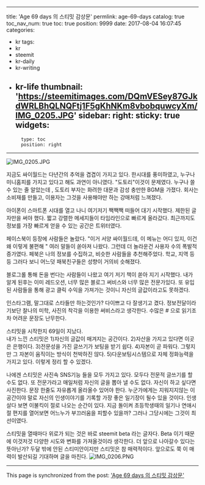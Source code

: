 
---
title: 'Age 69 days 의 스티밋 감상문'
permlink: age-69-days
catalog: true
toc_nav_num: true
toc: true
position: 9999
date: 2017-08-04 16:07:45
categories:
- kr
tags:
- kr
- steemit
- kr-daily
- kr-writing
- kr-life
thumbnail: 'https://steemitimages.com/DQmVESey87GJkdWRLBhQLNQFtj1F5gKhNKm8vbobquwcyXm/IMG_0205.JPG'
sidebar:
    right:
        sticky: true
widgets:
    -
        type: toc
        position: right
---


![IMG_0205.JPG](https://steemitimages.com/DQmVESey87GJkdWRLBhQLNQFtj1F5gKhNKm8vbobquwcyXm/IMG_0205.JPG)

지금도 싸이월드는 다년간의 추억을 겹겹이 가지고 있다. 한시대를 풍미하였고, 누구나 미니홈피를 가지고 있다고 해도 과연이 아니였다.  "도토리"이것이 문제였다. 누구나 쓸수 있는 줄 알았는데 , 도토리 부자는 화려한 대문과 감성 충만한 BGM을 가졌다.  회사는 소비재를 만들고, 이용자는 그것을 사용해야만 하는  강매처럼 느껴졌다. 

아이폰이 스마트폰 시대를 열고 나니 여기저기 짹짹짹 떠들어 대기 시작했다. 제한된 글자만을 써야 했다. 짧고 강렬한 메세지들이 타임라인으로 빠르게 올라갔다.  최근까지도 정보를 가장 빠르게 얻을 수 있는 공간은 트위터였다. 

페이스북이 등장에 사람들은 놀랐다. "이거 서양 싸이월드데, 이 메뉴는 어디 있지, 이건 왜 이렇게 불편해 " 여러 말들이 쏟아져 나왔다. 그런데 더 놀라운건 사용자 수의 폭발적 증가였다.   페북은 나의 정보를 수집하고, 비슷한 사람들을 추천해주었다. 학교, 지역 등등 그러다 보니 어느덧 패북친구들은 성향이 거의비 슷해졌다. 

블로그롤 통해 돈을 번다는 사람들이 나왔고 여기 저기 책이 쏟아 지기 시작했다. 내가 알게 된후는 이미 레드오션, 너무 많은 블로그 써비스와 너무 많은 전문가있다. 또  유입된 사람들을 통해 광고 클릭 수익을 가져가는 것이니 자신의 글값이라고도 못하겠다. 

인스타그램, 말그대로 스타들만 하는것인가? 다이쁘고 다 잘생기고 겼다. 정보전달이라기보단 찰나의 미학, 사진의 착각을 이용한 써비스라고 생각한다. 수많은 # 으로 읽기조차 어려운 문장도 난무한다. 

스티밋을 시작한지 69일이 지났다.  
내가 느낀 스티밋은 
1)자신의 글값이 매겨지는 공간이다.
2)자산을 가지고 있다면 이곳은 은행이다. 
3)전문성을 가진 글쓰기가 보팅을 받기 쉽다.
4)자본이 곧 파워다. 그렇지만 그 자본이 움직이는 방식이 천박하진 않다. 
5)다운보팅시스템으로 자체 정화능력을 가지고 있다.
이렇게 정리 할 수 있겠다.

 나에겐 스티밋은 사진속 SNS기능 들을 모두 가지고 있다. 모두다 전문적 글쓰기를 할 수도 없다. 또 전문가라고 매일처럼 자신의 글을 뽑아 낼 수도 없다.  자신이 하고 싶다면 사진한다. 문장 한줄도 자유롭게 올라올수 있어야 한다. 누군가에게는 지워지지않는 이 공간이야 말로 자신의 인생이야기를 기록할 가장 좋은 일기장이 될수 있을 것이다. 인생살다 보면 이불킥이 절로 나오는 순간이 있다. 지금 돌이켜 초등학생때의 일기나 연애시절 편지를 열어보면 어느누가 부끄러움을 피할수 있을까? 그러나 그당시에는 그것이 최선이였다.  

스티밋을 열때마다 위로가 되는 것은 바로 steemit beta 라는 글자다.  Beta 이기 때문에 이것저것 다양한 시도와 변화를 가져올것이라 생각한다. 더 앞으로 나아갈수 있다는 뜻아닌가?
두달 밖에 안된 스티미안이지만 스티밋은 참 매력적이다. 앞으로도 쭉 이 매력이 발산되길 기대하며 글을 마친다. 
 ![IMG_0206.PNG](https://steemitimages.com/DQmVZ11UoGvRoapeEfZgmNoCmaUJddwHKxfpFcX25rpENgd/IMG_0206.PNG)

- - -

This page is synchronized from the post: ['Age 69 days 의 스티밋 감상문'](https://steemit.com/@kingbit/age-69-days)
